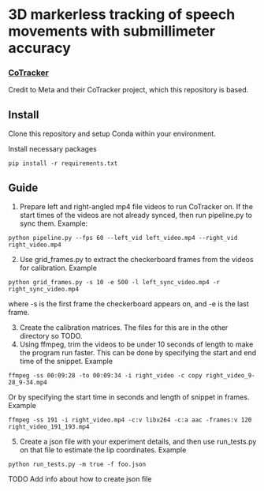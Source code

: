 # 3D markerless tracking of speech movements with submillimeter accuracy

### [CoTracker](https://co-tracker.github.io/)

Credit to Meta and their CoTracker project, which this repository is based.

## Install
Clone this repository and setup Conda within your environment.

Install necessary packages
```
pip install -r requirements.txt
```

## Guide

1. Prepare left and right-angled mp4 file videos to run CoTracker on. If the start times of the videos are not already synced, then run pipeline.py to sync them. Example:
```
python pipeline.py --fps 60 --left_vid left_video.mp4 --right_vid right_video.mp4
```
2. Use grid_frames.py to extract the checkerboard frames from the videos for calibration. Example
```
python grid_frames.py -s 10 -e 500 -l left_sync_video.mp4 -r right_sync_video.mp4
```
where -s is the first frame the checkerboard appears on, and -e is the last frame.

3. Create the calibration matrices. The files for this are in the other directory so TODO.
4. Using ffmpeg, trim the videos to be under 10 seconds of length to make the program run faster. This can be done by specifying the start and end time of the snippet. Example
```
ffmpeg -ss 00:09:28 -to 00:09:34 -i right_video -c copy right_video_9-28_9-34.mp4
```
Or by specifying the start time in seconds and length of snippet in frames. Example
```
ffmpeg -ss 191 -i right_video.mp4 -c:v libx264 -c:a aac -frames:v 120 right_video_191_193.mp4
```

5. Create a json file with your experiment details, and then use run_tests.py on that file to estimate the lip coordinates. Example
```
python run_tests.py -m true -f foo.json
```
TODO Add info about how to create json file